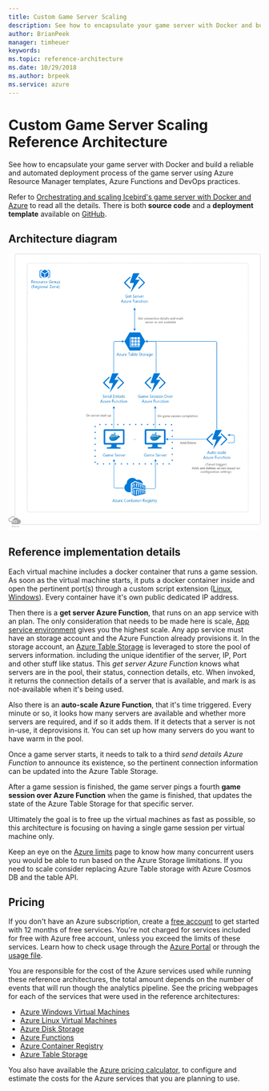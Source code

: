 ```yaml
---
title: Custom Game Server Scaling
description: See how to encapsulate your game server with Docker and build a reliable and automated deployment process of the game server using Azure Resource Manager templates, Azure Functions and DevOps practices.
author: BrianPeek
manager: timheuer
keywords: 
ms.topic: reference-architecture
ms.date: 10/29/2018
ms.author: brpeek
ms.service: azure
---
```


# Custom Game Server Scaling Reference Architecture

See how to encapsulate your game server with Docker and build a reliable and automated deployment process of the game server using Azure Resource Manager templates, Azure Functions and DevOps practices.

Refer to [Orchestrating and scaling Icebird's game server with Docker and Azure](https://microsoft.github.io/techcasestudies/devops/azure%20app%20service/azure%20functions/2017/04/21/IceBird.html) to read all the details. There is both **source code** and a **deployment template** available on [GitHub](https://github.com/Annonator/FuncyAutoScale).

## Architecture diagram

[![Basic game server hosting using encapsulation](media/multiplayer/multiplayer-custom-game-server-scaling.png)](media/multiplayer/multiplayer-custom-game-server-scaling.png)

## Reference implementation details

Each virtual machine includes a docker container that runs a game session. As soon as the virtual machine starts, it puts a docker container inside and open the pertinent port(s) through a custom script extension ([Linux](https://docs.microsoft.com/azure/virtual-machines/extensions/custom-script-linux), [Windows](https://docs.microsoft.com/azure/virtual-machines/extensions/custom-script-windows)). Every container have it's own public dedicated IP address.

Then there is a **get server Azure Function**, that runs on an app service with an plan. The only consideration that needs to be made here is scale, [App service environment](https://docs.microsoft.com/azure/app-service/environment/intro) gives you the highest scale. Any app service must have an storage account and the Azure Function already provisions it. In the storage account, an [Azure Table Storage](https://docs.microsoft.com/azure/storage/tables/table-storage-overview) is leveraged to store the pool of servers information. including the unique identifier of the server, IP, Port and other stuff like status. This *get server Azure Function* knows what servers are in the pool, their status, connection details, etc. When invoked, it returns the connection details of a server that is available, and mark is as not-available when it's being used.

Also there is an **auto-scale Azure Function**, that it's time triggered. Every minute or so, it looks how many servers are available and whether more servers are required, and if so it adds them. If it detects that a server is not in-use, it deprovisions it. You can set up how many servers do you want to have warm in the pool.

Once a game server starts, it needs to talk to a third *send details Azure Function* to announce its existence, so the pertinent connection information can be updated into the Azure Table Storage.

After a game session is finished, the game server pings a fourth **game session over Azure Function** when the game is finished, that updates the state of the Azure Table Storage for that specific server.

Ultimately the goal is to free up the virtual machines as fast as possible, so this architecture is focusing on having a single game session per virtual machine only.

Keep an eye on the [Azure limits](https://aka.ms/azurelimits) page to know how many concurrent users you would be able to run based on the Azure Storage limitations. If you need to scale consider replacing Azure Table storage with Azure Cosmos DB and the table API.

## Pricing

If you don't have an Azure subscription, create a [free account](https://aka.ms/azfreegamedev) to get started with 12 months of free services. You're not charged for services included for free with Azure free account, unless you exceed the limits of these services. Learn how to check usage through the [Azure Portal](https://docs.microsoft.com/azure/billing/billing-check-free-service-usage#check-usage-on-the-azure-portal) or through the [usage file](https://docs.microsoft.com/azure/billing/billing-check-free-service-usage#check-usage-through-the-usage-file).

You are responsible for the cost of the Azure services used while running these reference architectures, the total amount depends on the number of events that will run though the analytics pipeline. See the pricing webpages for each of the services that were used in the reference architectures:

- [Azure Windows Virtual Machines](https://azure.microsoft.com/pricing/details/virtual-machines/windows/)
- [Azure Linux Virtual Machines](https://azure.microsoft.com/pricing/details/virtual-machines/linux/)
- [Azure Disk Storage](https://azure.microsoft.com/pricing/details/managed-disks/)
- [Azure Functions](https://azure.microsoft.com/pricing/details/functions/)
- [Azure Container Registry](https://azure.microsoft.com/pricing/details/container-registry/)
- [Azure Table Storage](https://azure.microsoft.com/pricing/details/storage/tables/)

You also have available the [Azure pricing calculator](https://azure.microsoft.com/pricing/calculator/), to configure and estimate the costs for the Azure services that you are planning to use.